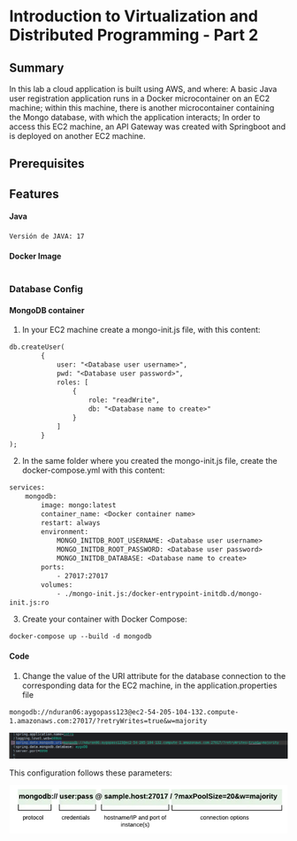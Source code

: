 # Introduction to Virtualization and Distributed Programming - Part 2

## Summary

In this lab a cloud application is built using AWS, and where: A basic Java user registration application runs in a Docker microcontainer on an EC2 machine; within this machine, there is another microcontainer containing the Mongo database, with which the application interacts; In order to access this EC2 machine, an API Gateway was created with Springboot and is deployed on another EC2 machine.

## Prerequisites

## Features

#### Java
```
Versión de JAVA: 17
```

#### Docker Image
```
```
### Database Config

#### MongoDB container

1. In your EC2 machine create a mongo-init.js file, with this content:

```
db.createUser(
        {
            user: "<Database user username>",
            pwd: "<Database user password>",
            roles: [
                {
                    role: "readWrite",
                    db: "<Database name to create>"
                }
            ]
        }
);

```

2. In the same folder where you created the mongo-init.js file, create the docker-compose.yml with this content:

```
services:
    mongodb:
        image: mongo:latest
        container_name: <Docker container name>
        restart: always
        environment:
            MONGO_INITDB_ROOT_USERNAME: <Database user username>
            MONGO_INITDB_ROOT_PASSWORD: <Database user password>
            MONGO_INITDB_DATABASE: <Database name to create>
        ports:
            - 27017:27017
        volumes:
            - ./mongo-init.js:/docker-entrypoint-initdb.d/mongo-init.js:ro

```
3. Create your container with Docker Compose:

```
docker-compose up --build -d mongodb

```

#### Code

1. Change the value of the URI attribute for the database connection to the corresponding data for the EC2 machine, in the application.properties file

```
mongodb://nduran06:aygopass123@ec2-54-205-104-132.compute-1.amazonaws.com:27017/?retryWrites=true&w=majority
```
![](imgs/config_uri.png)

This configuration follows these parameters:

![Connection URI](imgs/uri_config.png)

